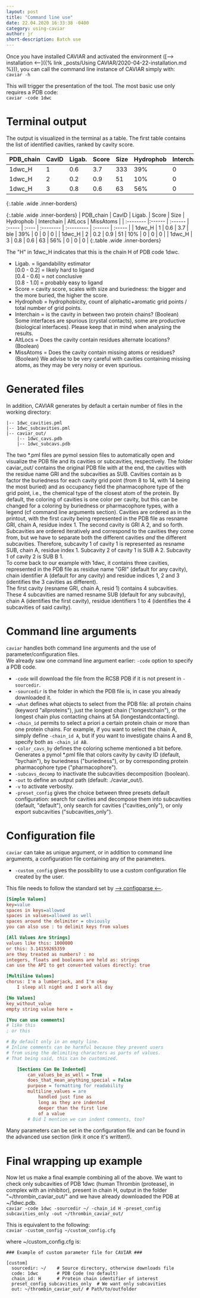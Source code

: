 ```yaml
---
layout: post
title: "Command line use"
date: 22.04.2020 16:33:38 -0400
category: using-caviar
author: jr
short-description: Batch use 
---
```



Once you have installed CAVIAR and activated the environment ([--> installation <--]({% link _posts/Using CAVIAR/2020-04-22-installation.md %})), you can call the command line instance of CAVIAR simply with:  
```caviar -h```

This will trigger the presentation of the tool. The most basic use only requires a PDB code:  
```caviar -code 1dwc```

# Terminal output
The output is visualized in the terminal as a table. The first table contains the list of identified cavities, ranked by cavity score.  


<table>
<colgroup>
<col width="11%" />
<col width="11%" />
<col width="11%" />
<col width="11%" />
<col width="11%" />
<col width="11%" />
<col width="11%" />
<col width="11%" />
<col width="11%" />
</colgroup>
<thead>
<tr class="header">
<th>PDB_chain</th>
<th>CavID</th>
<th>Ligab.</th>
<th>Score</th>
<th>Size</th>
<th>Hydrophob</th>
<th>Interchain</th>
<th>AltLocs</th>
<th>MissAtoms</th>
</tr>
</thead>
<tbody>
<tr>
<td markdown="span">1dwc_H</td>
<td markdown="span">1</td>
<td markdown="span">0.6</td>
<td markdown="span">3.7</td>
<td markdown="span">333</td>
<td markdown="span">39%</td>
<td markdown="span">0</td>
<td markdown="span">0</td>
<td markdown="span">0</td>
</tr>
<tr>
<td markdown="span">1dwc_H</td>
<td markdown="span">2</td>
<td markdown="span">0.2</td>
<td markdown="span">0.9</td>
<td markdown="span">51</td>
<td markdown="span">10%</td>
<td markdown="span">0</td>
<td markdown="span">0</td>
<td markdown="span">0</td>
</tr>
<tr>
<td markdown="span">1dwc_H</td>
<td markdown="span">3</td>
<td markdown="span">0.8</td>
<td markdown="span">0.6</td>
<td markdown="span">63</td>
<td markdown="span">56%</td>
<td markdown="span">0</td>
<td markdown="span">0</td>
<td markdown="span">0</td>
</tr>
</tbody>
</table>
{:.table .wide .inner-borders}

{:.table .wide .inner-borders}
| PDB_chain | CavID | Ligab. |  Score |  Size | Hydrophob | Interchain | AltLocs | MissAtoms |
| :-------- |:------ | :------ | :----- | :---- | :-------- | :--------- | :------ | :----- |
| 1dwc_H    |     1  |   0.6   |   3.7  | ble   |   39%     |     0      |    0    |    0   |
| 1dwc_H    |     2  |   0.2   |   0.9  |   51  |   10%     |     0      |    0    |    0   |
| 1dwc_H    |     3  |   0.8   |   0.6  |   63  |   56%     |     0      |    0    |    0   |
{:.table .wide .inner-borders}

    
The "H" in 1dwc_H indicates that this is the chain H of PDB code 1dwc.

- Ligab. = ligandability estimator  
[0.0 - 0.2] = likely hard to ligand  
[0.4 - 0.6] = not conclusive  
[0.8 - 1.0] = probably easy to ligand  
- Score = cavity score, scales with size and buriedness: the bigger and the more buried, the higher the score.  
- Hydrophob = hydrophobicity, count of aliphatic+aromatic grid points / total number of grid points.  
- Interchain = is the cavity in between two protein chains? (Boolean) Some interfaces are spurious (crystal contacts), some are productive (biological interfaces). Please keep that in mind when analysing the results.  
- AltLocs = Does the cavity contain residues alternate locations? (Boolean)  
- MissAtoms = Does the cavity contain missing atoms or residues? (Boolean) We advise to be very careful with cavities containing missing atoms, as they may be very noisy or even spurious.


# Generated files
In addition, CAVIAR generates by default a certain number of files in the working directory:

```example
|-- 1dwc_cavities.pml
|-- 1dwc_subcavities.pml
|-- caviar_out/
    |-- 1dwc_cavs.pdb
    |-- 1dwc_subcavs.pdb
```


The two \*.pml files are pymol session files to automatically open and visualize the PDB file and its cavities or subcavities, respectively. The folder caviar_out/ contains the original PDB file with at the end, the cavities with the residue name GRI and the subcavities as SUB. Cavities contain as b factor the buriedness for each cavity grid point (from 8 to 14, with 14 being the most buried) and as occupancy field the pharmacophore type of the grid point, i.e., the chemical type of the closest atom of the protein. By default, the coloring of cavities is one color per cavity, but this can be changed for a coloring by buriedness or pharmacophore types, with a legend (cf command line arguments section). Cavities are ordered as in the printout, with the first cavity being represented in the PDB file as resname GRI, chain A, residue index 1. The second cavity is GRI A 2, and so forth.  
Subcavities are ordered iteratively and correspond to the cavities they come from, but we have to separate both the different cavities *and* the different subcavities. Therefore, subcavity 1 of cavity 1 is represented as resname SUB, chain A, residue index 1. Subcavity 2 of cavity 1 is SUB A 2. Subcavity 1 of cavity 2 is SUB B 1.  
To come back to our example with 1dwc, it contains three cavities, represented in the PDB file as residue name "GRI" (default for any cavity), chain identifier A (default for any cavity) and residue indices 1, 2 and 3 (identifies the 3 cavities as different).  
The first cavity (resname GRI, chain A, resid 1) contains 4 subcavities. These 4 subcavities are named resname SUB (default for any subcavity), chain A (identifies the first cavity), residue identifiers 1 to 4 (identifies the 4 subcavities of said cavity).  


# Command line arguments

```caviar``` handles both command line arguments and the use of parameter/configuration files.  
We already saw one command line argument earlier: ```-code``` option to specify a PDB code.  

- ```-code``` will download the file from the RCSB PDB if it is not present in ```-sourcedir```.  
- ```-sourcedir``` is the folder in which the PDB file is, in case you already downloaded it.  
- ```-what``` defines what objects to select from the PDB file: all protein chains (keyword "allproteins"), just the longest chain ("longestchain"), or the longest chain plus contacting chains at 5A (longestandcontacting).   
- ```-chain_id``` permits to select a priori a certain protein chain or more than one protein chains. For example, if you want to select the chain A, simply define ```-chain_id A```, but if you want to investigate chains A and B, specify both as ```-chain_id AB```.  
- ```-color_cavs_by``` defines the coloring scheme mentioned a bit before. Generates a pymol \*.pml file that colors cavity by cavity ID (default, "bychain"), by buriedness ("buriedness"), or by corresponding protein pharmacophore type ("pharmacophore").  
- ```-subcavs_decomp``` to inactivate the subcavities decomposition (boolean).  
- ```-out``` to define an output path (default: ./caviar_out/).  
- ```-v``` to activate verbosity.  
- ```-preset_config``` gives the choice between three presets default configuration: search for cavities and decompose them into subcavities (default, "default"), only search for cavities ("cavities_only"), or only export subcavities ("subcavities_only").  

# Configuration file 

```caviar``` can take as unique argument, or in addition to command line arguments, a configuration file containing any of the parameters.

- ```-custom_config``` gives the possibility to use a custom configuration file created by the user.  

This file needs to follow the standard set by [--> configparse <--](https://docs.python.org/3/library/configparser.html#supported-ini-file-structure).

```ini
[Simple Values]
key=value
spaces in keys=allowed
spaces in values=allowed as well
spaces around the delimiter = obviously
you can also use : to delimit keys from values

[All Values Are Strings]
values like this: 1000000
or this: 3.14159265359
are they treated as numbers? : no
integers, floats and booleans are held as: strings
can use the API to get converted values directly: true

[Multiline Values]
chorus: I'm a lumberjack, and I'm okay
    I sleep all night and I work all day

[No Values]
key_without_value
empty string value here =

[You can use comments]
# like this
; or this

# By default only in an empty line.
# Inline comments can be harmful because they prevent users
# from using the delimiting characters as parts of values.
# That being said, this can be customized.

    [Sections Can Be Indented]
        can_values_be_as_well = True
        does_that_mean_anything_special = False
        purpose = formatting for readability
        multiline_values = are
            handled just fine as
            long as they are indented
            deeper than the first line
            of a value
        # Did I mention we can indent comments, too?
```

Many parameters can be set in the configuration file and can be found in the advanced use section (link it once it's written!).


# Final wrapping up example 

Now let us make a final example combining all of the above. We want to check only subcavities of PDB 1dwc (human Thrombin (protease), in complex with an inhibitor), present in chain H, output in the folder "~/thrombin_caviar_out/" and we have already downloaded the PDB at ~/1dwc.pdb.  
```caviar -code 1dwc -sourcedir ~/ -chain_id H -preset_config subcavities_only -out ~/thrombin_caviar_out/ ```

This is equivalent to the following:  
```caviar -custom_config ~/custom_config.cfg```  

where ~/custom_config.cfg is:
```example
### Example of custom parameter file for CAVIAR ###  
 
[custom]  
  sourcedir: ~/    # Source directory, otherwise downloads file  
  code: 1dwc       # PDB Code (no default)  
  chain_id: H      # Protein chain identifier of interest
  preset_config subcavities_only  # We want only subcavities
  out: ~/thrombin_caviar_out/ # Path/to/outfolder
```